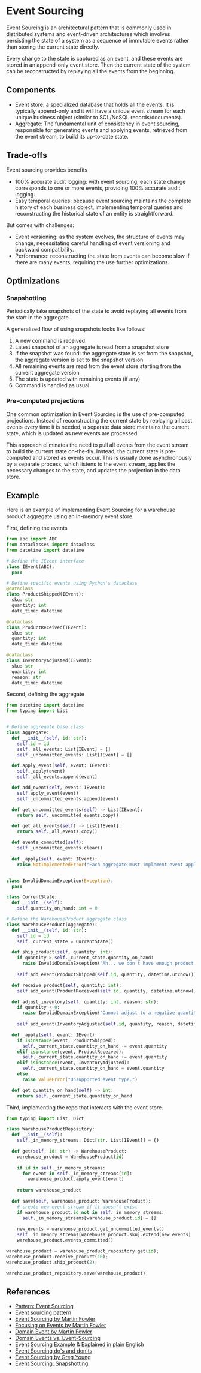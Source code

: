 # Event Sourcing

Event Sourcing is an architectural pattern that is commonly used in distributed systems and event-driven architectures which involves persisting the state of a system as a sequence of immutable events rather than storing the current state directly.

Every change to the state is captured as an event, and these events are stored in an append-only event store. Then the current state of the system can be reconstructed by replaying all the events from the beginning.

## Components

- Event store: a specialized database that holds all the events. It is typically append-only and it will have a unique event stream for each unique business object (similar to SQL/NoSQL records/documents).
- Aggregate: The fundamental unit of consistency in event sourcing, responsible for generating events and applying events, retrieved from the event stream, to build its up-to-date state.

## Trade-offs

Event sourcing provides benefits

- 100% accurate audit logging: with event sourcing, each state change corresponds to one or more events, providing 100% accurate audit logging.
- Easy temporal queries: because event sourcing maintains the complete history of each business object, implementing temporal queries and reconstructing the historical state of an entity is straightforward.

But comes with challenges:

- Event versioning: as the system evolves, the structure of events may change, necessitating careful handling of event versioning and backward compatibility.
- Performance: reconstructing the state from events can become slow if there are many events, requiring the use further optimizations.

## Optimizations

### Snapshotting

Periodically take snapshots of the state to avoid replaying all events from the start in the aggregate.

A generalized flow of using snapshots looks like follows:

1. A new command is received
2. Latest snapshot of an aggregate is read from a snapshot store
3. If the snapshot was found: the aggregate state is set from the snapshot, the aggregate version is set to the snapshot version 
4. All remaining events are read from the event store starting from the current aggregate version
5. The state is updated with remaining events (if any)
6. Command is handled as usual

### Pre-computed projections

One common optimization in Event Sourcing is the use of pre-computed projections. Instead of reconstructing the current state by replaying all past events every time it is needed, a separate data store maintains the current state, which is updated as new events are processed.

This approach eliminates the need to pull all events from the event stream to build the current state on-the-fly. Instead, the current state is pre-computed and stored as events occur. This is usually done asynchronously by a separate process, which listens to the event stream, applies the necessary changes to the state, and updates the projection in the data store.

## Example

Here is an example of implementing Event Sourcing for a warehouse product aggregate using an in-memory event store.

First, defining the events

```python
from abc import ABC
from dataclasses import dataclass
from datetime import datetime

# Define the IEvent interface
class IEvent(ABC):
  pass

# Define specific events using Python's dataclass
@dataclass
class ProductShipped(IEvent):
  sku: str
  quantity: int
  date_time: datetime

@dataclass
class ProductReceived(IEvent):
  sku: str
  quantity: int
  date_time: datetime

@dataclass
class InventoryAdjusted(IEvent):
  sku: str
  quantity: int
  reason: str
  date_time: datetime
```

Second, defining the aggregate

```python
from datetime import datetime
from typing import List


# Define aggregate base class
class Aggregate:
  def __init__(self, id: str):
    self.id = id
    self._all_events: List[IEvent] = []
    self._uncommitted_events: List[IEvent] = []

  def apply_event(self, event: IEvent):
    self._apply(event)
    self._all_events.append(event)

  def add_event(self, event: IEvent):
    self.apply_event(event)
    self._uncommitted_events.append(event)

  def get_uncommitted_events(self) -> List[IEvent]:
    return self._uncommitted_events.copy()

  def get_all_events(self) -> List[IEvent]:
    return self._all_events.copy()

  def events_committed(self):
    self._uncommitted_events.clear()

  def _apply(self, event: IEvent):
    raise NotImplementedError("Each aggregate must implement event application logic.")


class InvalidDomainException(Exception):
  pass

class CurrentState:
  def __init__(self):
    self.quantity_on_hand: int = 0

# Define the WarehouseProduct aggregate class
class WarehouseProduct(Aggregate):
  def __init__(self, id: str):
    self.id = id
    self._current_state = CurrentState()

  def ship_product(self, quantity: int):
    if quantity > self._current_state.quantity_on_hand:
      raise InvalidDomainException("Ah... we don't have enough product to ship?")
    
    self.add_event(ProductShipped(self.id, quantity, datetime.utcnow()))

  def receive_product(self, quantity: int):
    self.add_event(ProductReceived(self.id, quantity, datetime.utcnow()))

  def adjust_inventory(self, quantity: int, reason: str):
    if quantity < 0:
      raise InvalidDomainException("Cannot adjust to a negative quantity.")
    
    self.add_event(InventoryAdjusted(self.id, quantity, reason, datetime.utcnow()))

  def _apply(self, event: IEvent):
    if isinstance(event, ProductShipped):
      self._current_state.quantity_on_hand -= event.quantity
    elif isinstance(event, ProductReceived):
      self._current_state.quantity_on_hand += event.quantity
    elif isinstance(event, InventoryAdjusted):
      self._current_state.quantity_on_hand = event.quantity
    else:
      raise ValueError("Unsupported event type.")

  def get_quantity_on_hand(self) -> int:
    return self._current_state.quantity_on_hand
```

Third, implementing the repo that interacts with the event store.

```python
from typing import List, Dict

class WarehouseProductRepository:
  def __init__(self):
    self._in_memory_streams: Dict[str, List[IEvent]] = {}

  def get(self, id: str) -> WarehouseProduct:
    warehouse_product = WarehouseProduct(id)
    
    if id in self._in_memory_streams:
      for event in self._in_memory_streams[id]:
        warehouse_product.apply_event(event)
    
    return warehouse_product

  def save(self, warehouse_product: WarehouseProduct):
    # create new event stream if it doesn't exist
    if warehouse_product.id not in self._in_memory_streams:
      self._in_memory_streams[warehouse_product.id] = []
    
    new_events = warehouse_product.get_uncommitted_events()
    self._in_memory_streams[warehouse_product.sku].extend(new_events)
    warehouse_product.events_committed()
```

```python
warehouse_product = warehouse_product_repository.get(id);
warehouse_product.receive_product(10);
warehouse_product.ship_product(2);

warehouse_product_repository.save(warehouse_product);
```

## References

- [Pattern: Event Sourcing](https://microservices.io/patterns/data/event-sourcing.html)
- [Event sourcing pattern](https://docs.aws.amazon.com/prescriptive-guidance/latest/cloud-design-patterns/event-sourcing.html)
- [Event Sourcing by Martin Fowler](https://martinfowler.com/eaaDev/EventSourcing.html)
- [Focusing on Events by Martin Fowler](https://martinfowler.com/eaaDev/EventNarrative.html)
- [Domain Event by Martin Fowler](https://martinfowler.com/eaaDev/DomainEvent.html)
- [Domain Events vs. Event-Sourcing](https://www.innoq.com/en/blog/2019/01/domain-events-versus-event-sourcing/)
- [Event Sourcing Example & Explained in plain English](https://codeopinion.com/event-sourcing-example-explained-in-plain-english/)
- [Event Sourcing do's and don'ts](https://codeopinion.com/event-sourcing-tips-dos-and-donts/)
- [Event Sourcing by Greg Young](https://www.youtube.com/watch?v=8JKjvY4etTY&ab_channel=GOTOConferences)
- [Event Sourcing: Snapshotting](https://domaincentric.net/blog/event-sourcing-snapshotting)

